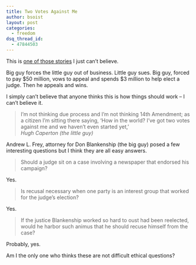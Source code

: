 ```yaml
---
title: Two Votes Against Me
author: bsoist
layout: post
categories:
  - freedom
dsq_thread_id:
  - 47844503
---
```

This is [one of those stories][1] I just can&#8217;t believe.

Big guy forces the little guy out of business. Little guy sues. Big guy, forced to pay $50 million, vows to appeal and spends $3 million to help elect a judge. Then he appeals and wins.

I simply can&#8217;t believe that anyone thinks this is how things should work &#8211; I can&#8217;t believe it.

> I&#8217;m not thinking due process and I&#8217;m not thinking 14th Amendment; as a citizen I&#8217;m sitting there saying, &#8216;How in the world? I&#8217;ve got two votes against me and we haven&#8217;t even started yet,&#8217;  
> <cite>Hugh Caperton (the little guy)</cite>

Andrew L. Frey, attorney for Don Blankenship (the big guy) posed a few interesting questions but I think they are all easy answers.

> Should a judge sit on a case involving a newspaper that endorsed his campaign?

Yes.

> Is recusal necessary when one party is an interest group that worked for the judge&#8217;s election?

Yes.

> If the justice Blankenship worked so hard to oust had been reelected, would he harbor such animus that he should recuse himself from the case?

Probably, yes.

Am I the only one who thinks these are not difficult ethical questions?

 [1]: http://www.washingtonpost.com/wp-dyn/content/article/2009/03/01/AR2009030102265.html?hpid=topnews
